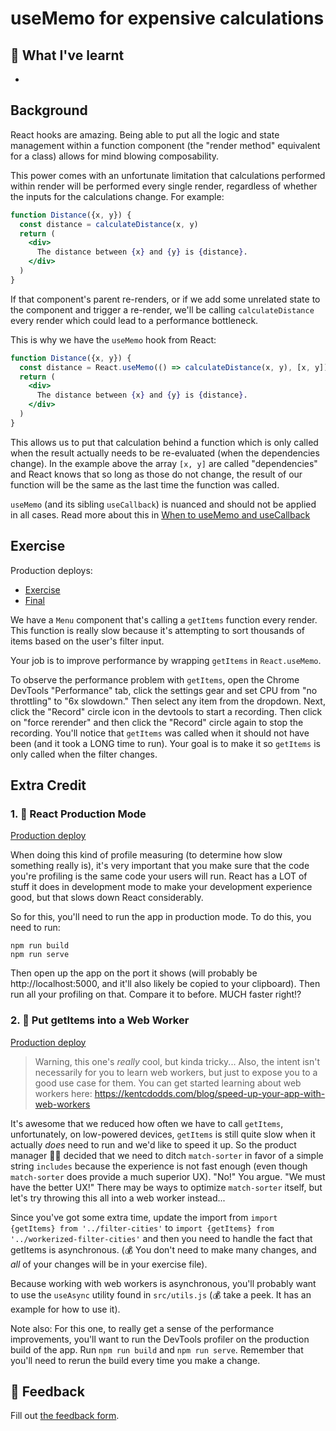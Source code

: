 # useMemo for expensive calculations

## 📝 What I've learnt
- 

## Background

React hooks are amazing. Being able to put all the logic and state management
within a function component (the "render method" equivalent for a class) allows
for mind blowing composability.

This power comes with an unfortunate limitation that calculations performed
within render will be performed every single render, regardless of whether the
inputs for the calculations change. For example:

```jsx
function Distance({x, y}) {
  const distance = calculateDistance(x, y)
  return (
    <div>
      The distance between {x} and {y} is {distance}.
    </div>
  )
}
```

If that component's parent re-renders, or if we add some unrelated state to the
component and trigger a re-render, we'll be calling `calculateDistance` every
render which could lead to a performance bottleneck.

This is why we have the `useMemo` hook from React:

```jsx
function Distance({x, y}) {
  const distance = React.useMemo(() => calculateDistance(x, y), [x, y])
  return (
    <div>
      The distance between {x} and {y} is {distance}.
    </div>
  )
}
```

This allows us to put that calculation behind a function which is only called
when the result actually needs to be re-evaluated (when the dependencies
change). In the example above the array `[x, y]` are called "dependencies" and
React knows that so long as those do not change, the result of our function will
be the same as the last time the function was called.

`useMemo` (and its sibling `useCallback`) is nuanced and should not be applied
in all cases. Read more about this in
[When to useMemo and useCallback](https://kentcdodds.com/blog/usememo-and-usecallback)

## Exercise

Production deploys:

- [Exercise](https://react-performance.netlify.app/isolated/exercise/02.js)
- [Final](https://react-performance.netlify.app/isolated/final/02.js)

We have a `Menu` component that's calling a `getItems` function every render.
This function is really slow because it's attempting to sort thousands of items
based on the user's filter input.

Your job is to improve performance by wrapping `getItems` in `React.useMemo`.

To observe the performance problem with `getItems`, open the Chrome DevTools
"Performance" tab, click the settings gear and set CPU from "no throttling" to
"6x slowdown." Then select any item from the dropdown. Next, click the "Record"
circle icon in the devtools to start a recording. Then click on "force rerender"
and then click the "Record" circle again to stop the recording. You'll notice
that `getItems` was called when it should not have been (and it took a LONG time
to run). Your goal is to make it so `getItems` is only called when the filter
changes.

## Extra Credit

### 1. 💯 React Production Mode

[Production deploy](https://react-performance.netlify.app/isolated/final/02.extra-1.js)

When doing this kind of profile measuring (to determine how slow something
really is), it's very important that you make sure that the code you're
profiling is the same code your users will run. React has a LOT of stuff it does
in development mode to make your development experience good, but that slows
down React considerably.

So for this, you'll need to run the app in production mode. To do this, you need
to run:

```
npm run build
npm run serve
```

Then open up the app on the port it shows (will probably be
http://localhost:5000, and it'll also likely be copied to your clipboard). Then
run all your profiling on that. Compare it to before. MUCH faster right!?

### 2. 💯 Put getItems into a Web Worker

[Production deploy](https://react-performance.netlify.app/isolated/final/02.extra-2.js)

> Warning, this one's _really_ cool, but kinda tricky... Also, the intent isn't
> necessarily for you to learn web workers, but just to expose you to a good use
> case for them. You can get started learning about web workers here:
> https://kentcdodds.com/blog/speed-up-your-app-with-web-workers

It's awesome that we reduced how often we have to call `getItems`,
unfortunately, on low-powered devices, `getItems` is still quite slow when it
actually _does_ need to run and we'd like to speed it up. So the product manager
👨‍💼 decided that we need to ditch `match-sorter` in favor of a simple string
`includes` because the experience is not fast enough (even though `match-sorter`
does provide a much superior UX). "No!" You argue. "We must have the better UX!"
There may be ways to optimize `match-sorter` itself, but let's try throwing this
all into a web worker instead...

Since you've got some extra time, update the import from
`import {getItems} from '../filter-cities'` to
`import {getItems} from '../workerized-filter-cities'` and then you need to
handle the fact that getItems is asynchronous. (💰 You don't need to make many
changes, and _all_ of your changes will be in your exercise file).

Because working with web workers is asynchronous, you'll probably want to use
the `useAsync` utility found in `src/utils.js` (💰 take a peek. It has an
example for how to use it).

Note also: For this one, to really get a sense of the performance improvements,
you'll want to run the DevTools profiler on the production build of the app. Run
`npm run build` and `npm run serve`. Remember that you'll need to rerun the
build every time you make a change.

## 🦉 Feedback

Fill out
[the feedback form](https://ws.kcd.im/?ws=React%20Performance%20%E2%9A%A1&e=02%3A%20useMemo%20for%20expensive%20calculations&em=).
